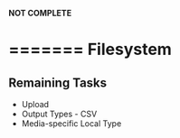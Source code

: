 
**NOT COMPLETE**

=======
Filesystem
=======

## Remaining Tasks ##

* Upload
* Output Types - CSV
* Media-specific Local Type
